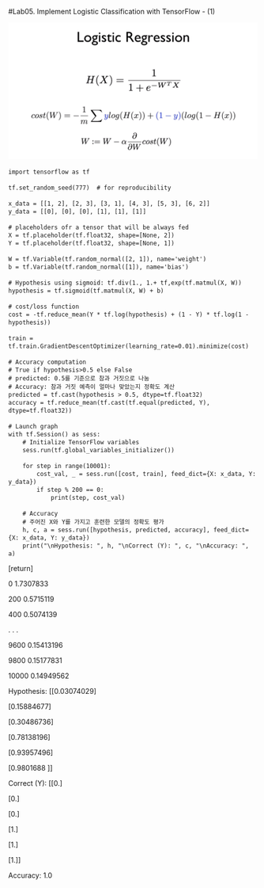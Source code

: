 #Lab05. Implement Logistic Classification with TensorFlow - (1)

![picture](picture.PNG)

    import tensorflow as tf
   
    tf.set_random_seed(777)  # for reproducibility

    x_data = [[1, 2], [2, 3], [3, 1], [4, 3], [5, 3], [6, 2]]
    y_data = [[0], [0], [0], [1], [1], [1]]

    # placeholders ofr a tensor that will be always fed
    X = tf.placeholder(tf.float32, shape=[None, 2])
    Y = tf.placeholder(tf.float32, shape=[None, 1])

    W = tf.Variable(tf.random_normal([2, 1]), name='weight')
    b = tf.Variable(tf.random_normal([1]), name='bias')

    # Hypothesis using sigmoid: tf.div(1., 1.+ tf,exp(tf.matmul(X, W))
    hypothesis = tf.sigmoid(tf.matmul(X, W) + b)

    # cost/loss function
    cost = -tf.reduce_mean(Y * tf.log(hypothesis) + (1 - Y) * tf.log(1 - hypothesis))

    train = tf.train.GradientDescentOptimizer(learning_rate=0.01).minimize(cost)

    # Accuracy computation
    # True if hypothesis>0.5 else False
    # predicted: 0.5를 기준으로 참과 거짓으로 나눔
    # Accuracy: 참과 거짓 예측이 얼마나 맞았는지 정확도 계산
    predicted = tf.cast(hypothesis > 0.5, dtype=tf.float32)
    accuracy = tf.reduce_mean(tf.cast(tf.equal(predicted, Y), dtype=tf.float32))

    # Launch graph
    with tf.Session() as sess:
        # Initialize TensorFlow variables
        sess.run(tf.global_variables_initializer())

        for step in range(10001):
            cost_val, _ = sess.run([cost, train], feed_dict={X: x_data, Y: y_data})
            if step % 200 == 0:
                print(step, cost_val)

        # Accuracy
        # 주어진 X와 Y를 가지고 훈련한 모델의 정확도 평가
        h, c, a = sess.run([hypothesis, predicted, accuracy], feed_dict={X: x_data, Y: y_data})
        print("\nHypothesis: ", h, "\nCorrect (Y): ", c, "\nAccuracy: ", a)
        
[return]

0 1.7307833

200 0.5715119

400 0.5074139

. . .

9600 0.15413196

9800 0.15177831

10000 0.14949562

Hypothesis:  [[0.03074029]

 [0.15884677]
 
 [0.30486736]
 
 [0.78138196]
 
 [0.93957496]
 
 [0.9801688 ]] 
 
Correct (Y):  [[0.]

 [0.]
 
 [0.]
 
 [1.]
 
 [1.]
 
 [1.]] 
 
Accuracy:  1.0
